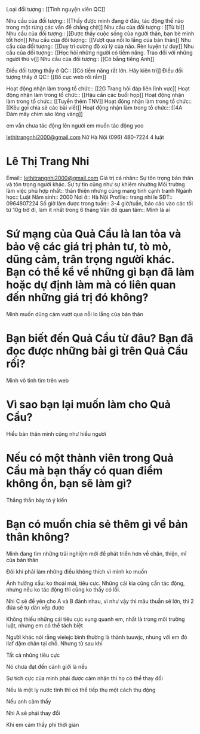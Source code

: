 Loại đối tượng:: [[Tình nguyện viên QC]]

Nhu cầu của đối tượng:: [[Thấy được mình đang ở đâu, tác động thế nào trong một rừng các vấn đề chằng chịt]]
Nhu cầu của đối tượng:: [[Từ bi]]
Nhu cầu của đối tượng:: [[Được thấy cuộc sống của người thân, bạn bè mình tốt hơn]]
Nhu cầu của đối tượng:: [[Vượt qua nỗi lo lắng của bản thân]]
Nhu cầu của đối tượng:: [[Duy trì cường độ xử lý của não. Rèn luyện tư duy]]
Nhu cầu của đối tượng:: [[Học hỏi những người có tiềm năng. Trao đổi với những người thú vị]]
Nhu cầu của đối tượng:: [[Có bằng tiếng Anh]]

Điều đối tượng thấy ở QC:: [[Có tiềm năng rất lớn. Hãy kiên trì]]
Điều đối tượng thấy ở QC:: [[Bố cục web rối rắm]]

Hoạt động nhận làm trong tổ chức:: [[2G Trang hỏi đáp liên lĩnh vực]]
Hoạt động nhận làm trong tổ chức:: [[Hậu cần các buổi họp]]
Hoạt động nhận làm trong tổ chức:: [[Tuyển thêm TNV]]
Hoạt động nhận làm trong tổ chức:: [[Kêu gọi chia sẻ các bài viết]]
Hoạt động nhận làm trong tổ chức:: [[4A Đám mây chim sáo lông vàng]]

em vẫn chưa tác động lên người em muốn tác động yoo

lethitrangnhi2000@gmail.com
Nữ
Hà Nội
(096) 480-7224
4
luật

# Lê Thị Trang Nhi

Email:: lethitrangnhi2000@gmail.com
Giá trị cá nhân:: Sự tôn trọng bản thân và tôn trọng người khác. Sự tự tin cũng như sự khiêm nhường
Môi trường làm việc phù hợp nhất:: thân thiện nhưng cũng mang tính cạnh tranh
Ngành học:: Luật
Năm sinh:: 2000
Nơi ở:: Hà Nội
Profile:: trang nhi le
SĐT:: 0964807224
Số giờ làm được trong tuần:: 3-4 giờ/tuần, báo cáo vào các tối từ 10g trở đi, làm ít nhất trong 6 tháng
Vấn đề quan tâm:: Mình là ai

# Sứ mạng của Quả Cầu là lan tỏa và bảo vệ các giá trị phản tư, tò mò, dũng cảm, trân trọng người khác. Bạn có thể kể về những gì bạn đã làm hoặc dự định làm mà có liên quan đến những giá trị đó không?

Mình muốn dũng cảm vượt qua nỗi lo lắng của bản thân

# Bạn biết đến Quả Cầu từ đâu? Bạn đã đọc được những bài gì trên Quả Cầu rồi?

Mình vô tình tìm trên web

# Vì sao bạn lại muốn làm cho Quả Cầu?

Hiểu bản thân mình cũng như hiểu người

# Nếu có một thành viên trong Quả Cầu mà bạn thấy có quan điểm không ổn, bạn sẽ làm gì?

Thẳng thắn bày tỏ ý kiến

# Bạn có muốn chia sẻ thêm gì về bản thân không?

Mình đang tìm những trải nghiệm mới để phát triển hơn về chân, thiện, mĩ của bản thân



Đôi khi phải làm những điều không thích vì mình ko muốn

Ảnh hưởng xấu: ko thoải mái, tiêu cực. Những cái kia cũng cần tác động, nhưng nếu ko tác động thì cũng ko thấy có lỗi.

Nhi C sẽ để yên cho A và B đánh nhau, vì như vậy thì mâu thuẫn sẽ lớn, thì 2 đứa sẽ tự dàn xếp được

Không thiếu những cái tiêu cực xung quanh em, nhất là trong môi trường luật, nhưng em có thể tách biệt

Người khác nói rằng vieiejc bình thường là thành tuuwjc, nhưng với em đó llaf dậm chân tại chỗ. Nhưng từ sau khi

Tất cả những tiêu cực

Nó chưa đạt đến cảnh giới là nếu

Sự tích cực của mình phải được cảm nhận thì họ có thể thay đổi

Nếu là một ly nước tĩnh thì có thể tiếp thụ một cách thụ động

Nếu anh cảm thấy

Nhi A sẽ phải thay đổi

Khi em cảm thấy phí thời gian